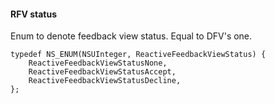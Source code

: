 #### RFV status

Enum to denote feedback view status. Equal to DFV's one.

```objc
typedef NS_ENUM(NSUInteger, ReactiveFeedbackViewStatus) {
    ReactiveFeedbackViewStatusNone,
    ReactiveFeedbackViewStatusAccept,
    ReactiveFeedbackViewStatusDecline,
};

```

